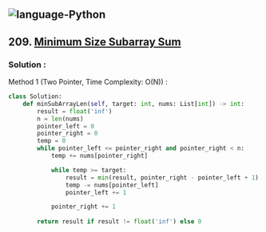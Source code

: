 ![language-Python](https://img.shields.io/badge/Python-ffd43b?style=for-the-badge&logo=PYTHON)
---

## 209. [Minimum Size Subarray Sum](https://leetcode.com/problems/minimum-size-subarray-sum)

### Solution :

Method 1 (Two Pointer, Time Complexity: O(N)) :
```python
class Solution:
    def minSubArrayLen(self, target: int, nums: List[int]) -> int:
        result = float('inf')
        n = len(nums)
        pointer_left = 0
        pointer_right = 0
        temp = 0
        while pointer_left <= pointer_right and pointer_right < n:
            temp += nums[pointer_right]

            while temp >= target:
                result = min(result, pointer_right - pointer_left + 1)
                temp -= nums[pointer_left]
                pointer_left += 1

            pointer_right += 1
        
        return result if result != float('inf') else 0
```
